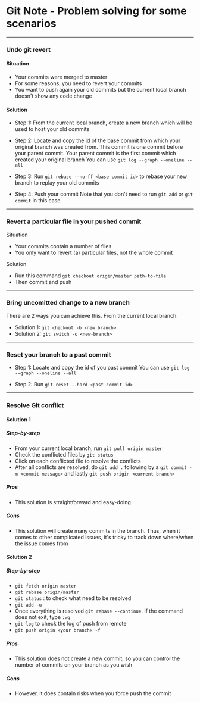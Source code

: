 # Git Note - Problem solving for some scenarios

---

### Undo git revert

#### Situation

- Your commits were merged to master
- For some reasons, you need to revert your commits
- You want to push again your old commits but the current local branch doesn't show any code change

#### Solution

- Step 1: From the current local branch, create a new branch which will be used to host your old commits

- Step 2: Locate and copy the id of the base commit from which your original branch was created from.
  This commit is one commit before your parent commit.
  Your parent commit is the first commit which created your original branch
  You can use `git log --graph --oneline --all`

- Step 3: Run `git rebase --no-ff <base commit id>` to rebase your new branch to replay your old commits

- Step 4: Push your commit
  Note that you don't need to run `git add` or `git commit` in this case

---

### Revert a particular file in your pushed commit

Situation

- Your commits contain a number of files
- You only want to revert (a) particular files, not the whole commit

Solution

- Run this command `git checkout origin/master path-to-file`
- Then commit and push

---

### Bring uncomitted change to a new branch

There are 2 ways you can achieve this. From the current local branch:

- Solution 1: `git checkout -b <new branch>`
- Solution 2: `git switch -c <new-branch>`

---

### Reset your branch to a past commit

- Step 1: Locate and copy the id of you past commit
  You can use `git log --graph --oneline --all`

- Step 2: Run `git reset --hard <past commit id>`

---

### Resolve Git conflict

#### Solution 1

##### Step-by-step

- From your current local branch, run `git pull origin master`
- Check the conflicted files by `git status`
- Click on each conflicted file to resolve the conflicts
- After all conflicts are resolved, do `git add .` following by a `git commit -m <commit message>` and lastly `git push origin <current branch>`

##### Pros

- This solution is straightforward and easy-doing

##### Cons

- This solution will create many commits in the branch. Thus, when it comes to other complicated issues, it's tricky to track down where/when the issue comes from

#### Solution 2

##### Step-by-step

- `git fetch origin master`
- `git rebase origin/master`
- `git status` : to check what need to be resolved
- `git add -u`
- Once everything is resolved `git rebase --continue`. If the command does not exit, type `:wq`
- `git log` to check the log of push from remote
- `git push origin <your branch> -f`

##### Pros

- This solution does not create a new commit, so you can control the number of commits on your branch as you wish

##### Cons

- However, it does contain risks when you force push the commit
